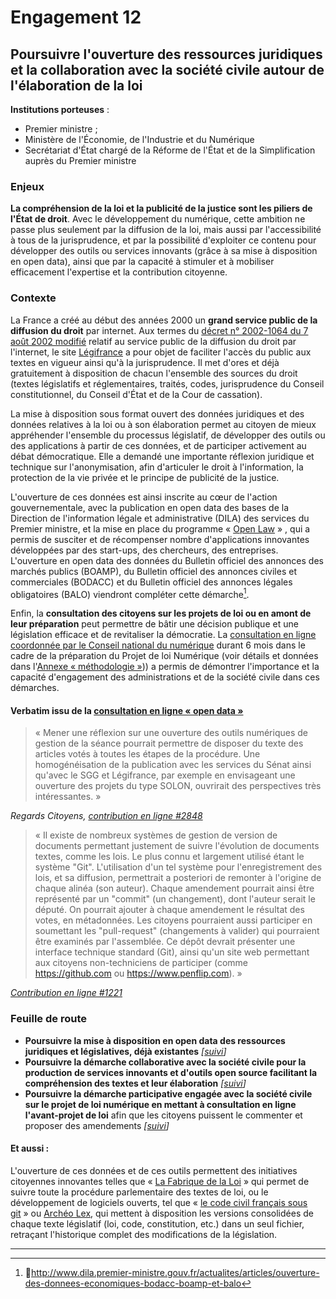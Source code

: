 # Engagement 12

## Poursuivre l'ouverture des ressources juridiques et la collaboration avec la société civile autour de l'élaboration de la loi

**Institutions porteuses** :
- Premier ministre ;
- Ministère de l'Économie, de l'Industrie et du Numérique
- Secrétariat d'État chargé de la Réforme de l'État et de la Simplification auprès du Premier ministre

### Enjeux

**La compréhension de la loi et la publicité de la justice sont les piliers de l'État de droit**. Avec le développement du numérique, cette ambition ne passe plus seulement par la diffusion de la loi, mais aussi par l'accessibilité à tous de la jurisprudence, et  par la possibilité d'exploiter ce contenu pour développer des outils ou services innovants (grâce à sa  mise à disposition en open data), ainsi que par la capacité à stimuler et à mobiliser efficacement l'expertise et la contribution citoyenne.

### Contexte

La France a créé au début des années 2000 un **grand service public de la diffusion du droit** par internet. Aux termes du [décret n° 2002-1064 du 7 août 2002 modifié](http://www.legifrance.gouv.fr/affichTexte.do?cidTexte=JORFTEXT000000413818) relatif au service public de la diffusion du droit par l'internet, le site [Légifrance](http://www.legifrance.gouv.fr/) a pour objet de faciliter l'accès du public aux textes en vigueur ainsi qu'à la jurisprudence. Il met d'ores et déjà gratuitement à disposition de chacun l'ensemble des sources du droit (textes législatifs et réglementaires, traités, codes, jurisprudence du Conseil constitutionnel, du Conseil d'État et de la Cour de cassation).

La mise à disposition sous format ouvert des données juridiques et des données relatives à la loi ou à son élaboration permet au citoyen de mieux appréhender l'ensemble du processus législatif, de développer des outils ou des applications à partir de ces données, et de participer activement au débat démocratique. Elle a demandé une importante réflexion juridique et technique sur l'anonymisation, afin d'articuler le droit à l'information, la protection de la vie privée et le principe de publicité de la justice.

L'ouverture de ces données est ainsi inscrite au cœur de l'action gouvernementale, avec la publication en open data des bases de la Direction de l'information légale et administrative (DILA) des services du Premier ministre, et la mise en place du programme « [Open Law](http://www.dila.premier-ministre.gouv.fr/activites/experimentations/programme-open-law-le-droit-ouvert) » , qui a permis de susciter et de récompenser nombre d'applications innovantes développées par des start-ups, des chercheurs, des entreprises. L'ouverture en open data des données du Bulletin officiel des annonces des marchés publics (BOAMP), du Bulletin officiel des annonces civiles et commerciales (BODACC) et du Bulletin officiel des annonces légales obligatoires (BALO) viendront compléter cette démarche[^1].

Enfin, la **consultation des citoyens sur les projets de loi ou en amont de leur préparation** peut permettre de bâtir une décision publique et une législation efficace et de revitaliser la démocratie. La [consultation en ligne coordonnée par le Conseil national du numérique](http://contribuez.cnnumerique.fr/) durant 6 mois dans le cadre de la préparation du Projet de loi Numérique (voir détails et données dans l'[Annexe « méthodologie »](../../methodologie.md))) a permis de démontrer l'importance et la capacité d'engagement des administrations et de la société civile dans ces démarches.

#### Verbatim issu de la [consultation en ligne « open data »](http://contribuez.cnnumerique.fr/debat/open-gov-comment-faire-progresser-la-transparence-de-l%E2%80%99action-publique-et-la-participation)

> « Mener une réflexion sur une ouverture des outils numériques de gestion de la séance pourrait permettre de disposer du texte des articles votés à toutes les étapes de la procédure. Une homogénéisation de la publication avec les services du Sénat ainsi qu'avec le SGG et Légifrance, par exemple en envisageant une ouverture des projets du type SOLON, ouvrirait des perspectives très intéressantes. »

_Regards Citoyens, [contribution en ligne #2848](http://contribuez.cnnumerique.fr/debat/95/avis/2848)_

> « Il existe de nombreux systèmes de gestion de version de documents permettant justement de suivre l'évolution de documents textes, comme les lois. Le plus connu et largement utilisé étant le système "Git". L'utilisation d'un tel système pour l'enregistrement des lois, et sa diffusion,  permettrait a posteriori de remonter à l'origine de chaque alinéa (son auteur). Chaque amendement pourrait ainsi être représenté par un "commit" (un changement), dont l'auteur serait le député. On pourrait ajouter à chaque amendement le résultat des votes, en métadonnées. Les citoyens pourraient aussi participer en soumettant les "pull-request" (changements à valider) qui pourraient être examinés par l'assemblée. Ce dépôt devrait présenter une interface technique standard (Git), ainsi qu'un site web permettant aux citoyens non-techniciens de participer (comme https://github.com ou https://www.penflip.com). »

_[Contribution en ligne #1221](http://contribuez.cnnumerique.fr/debat/95/avis/1221)_

### Feuille de route

- **Poursuivre la mise à disposition en open data des ressources juridiques et législatives, déjà existantes**
  _[[suivi](https://git.framasoft.org/etalab/suivi/issues/152)]_
- **Poursuivre la démarche collaborative avec la société civile pour la production de services innovants et d'outils open source facilitant la compréhension des textes et leur élaboration**
  _[[suivi](https://git.framasoft.org/etalab/suivi/issues/153)]_
- **Poursuivre la démarche participative engagée avec la société civile sur le projet de loi numérique en mettant à consultation en ligne l'avant-projet de loi** afin que les citoyens puissent le commenter et proposer des amendements
  _[[suivi](https://git.framasoft.org/etalab/suivi/issues/154)]_

#### Et aussi :

L'ouverture de ces données et de ces outils permettent des initiatives citoyennes innovantes telles que  « [La Fabrique de la Loi](http://www.lafabriquedelaloi.fr/) » qui permet de suivre toute la procédure parlementaire des textes de loi, ou le développement de logiciels ouverts, tel que « [le code civil français sous git](https://github.com/steeve/france.code-civil) » ou [Archéo Lex](https://archeo-lex.fr/), qui mettent à disposition les versions consolidées de chaque texte législatif (loi, code, constitution, etc.) dans un seul fichier, retraçant l'historique complet des modifications de la législation.



----

[^1]: http://www.dila.premier-ministre.gouv.fr/actualites/articles/ouverture-des-donnees-economiques-bodacc-boamp-et-balo
